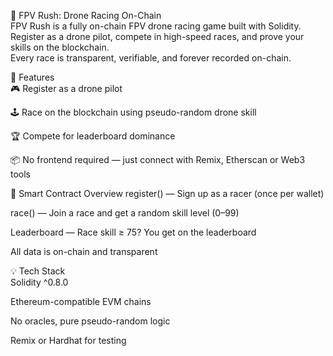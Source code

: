 🏁 FPV Rush: Drone Racing On-Chain      
FPV Rush is a fully on-chain FPV drone racing game built with Solidity. Register as a drone pilot, compete in high-speed races, and prove your skills on the blockchain.       
Every race is transparent, verifiable, and forever recorded on-chain.      
      
🚀 Features    
🎮 Register as a drone pilot     
   
🕹️ Race on the blockchain using pseudo-random drone skill
  
🏆 Compete for leaderboard dominance       
  
📦 No frontend required — just connect with Remix, Etherscan or Web3 tools 
    
🔧 Smart Contract Overview 
register() — Sign up as a racer (once per wallet)   
       
race() — Join a race and get a random skill level (0–99)
   
Leaderboard — Race skill ≥ 75? You get on the leaderboard
 
All data is on-chain and transparent  
   
💡 Tech Stack   
Solidity ^0.8.0  
   
Ethereum-compatible EVM chains  
    
No oracles, pure pseudo-random logic  
   
Remix or Hardhat for testing 

